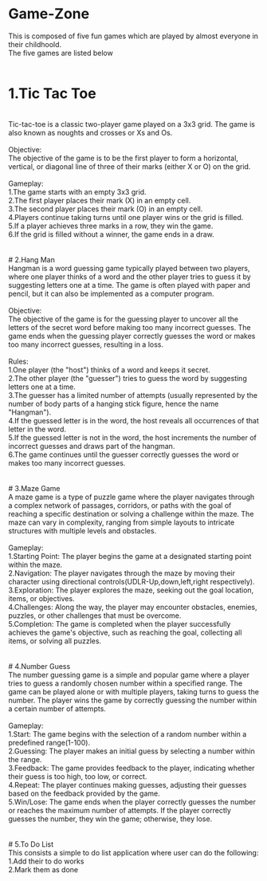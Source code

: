 # Game-Zone
This is composed of five fun games which are played by almost everyone in their childhoold.<br />
The five games are listed below<br /><br />
# 1.Tic Tac Toe
<br /> 
Tic-tac-toe is a classic two-player game played on a 3x3 grid. The game is also known as noughts and crosses or Xs and Os.
<br /><br />
Objective:<br />
The objective of the game is to be the first player to form a horizontal, vertical, or diagonal line of three of their marks (either X or O) on the grid.<br /><br />
Gameplay:<br />
1.The game starts with an empty 3x3 grid.<br />
2.The first player places their mark (X) in an empty cell.<br />
3.The second player places their mark (O) in an empty cell.<br />
4.Players continue taking turns until one player wins or the grid is filled.<br />
5.If a player achieves three marks in a row, they win the game.<br />
6.If the grid is filled without a winner, the game ends in a draw.<br /><br /><br />
# 2.Hang Man
<br />
Hangman is a word guessing game typically played between two players, where one player thinks of a word and the other player tries to guess it by suggesting letters one at a time. The game is often played with paper and pencil, but it can also be implemented as a computer program.
<br /><br />
Objective:<br />
The objective of the game is for the guessing player to uncover all the letters of the secret word before making too many incorrect guesses. The game ends when the guessing player correctly guesses the word or makes too many incorrect guesses, resulting in a loss.<br />
<br />
Rules:<br />
1.One player (the "host") thinks of a word and keeps it secret.<br />
2.The other player (the "guesser") tries to guess the word by suggesting letters one at a time.<br />
3.The guesser has a limited number of attempts (usually represented by the number of body parts of a hanging stick figure, hence the name "Hangman").<br />
4.If the guessed letter is in the word, the host reveals all occurrences of that letter in the word.<br />
5.If the guessed letter is not in the word, the host increments the number of incorrect guesses and draws part of the hangman.<br />
6.The game continues until the guesser correctly guesses the word or makes too many incorrect guesses.<br /><br /><br />
# 3.Maze Game
<br />
A maze game is a type of puzzle game where the player navigates through a complex network of passages, corridors, or paths with the goal of reaching a specific destination or solving a challenge within the maze. The maze can vary in complexity, ranging from simple layouts to intricate structures with multiple levels and obstacles.<br /><br />
Gameplay:<br />
1.Starting Point: The player begins the game at a designated starting point within the maze.<br />
2.Navigation: The player navigates through the maze by moving their character using directional controls(UDLR-Up,down,left,right respectively).<br />
3.Exploration: The player explores the maze, seeking out the goal location, items, or objectives.<br />
4.Challenges: Along the way, the player may encounter obstacles, enemies, puzzles, or other challenges that must be overcome.<br />
5.Completion: The game is completed when the player successfully achieves the game's objective, such as reaching the goal, collecting all items, or solving all puzzles.<br /><br /><br />
# 4.Number Guess
<br />
The number guessing game is a simple and popular game where a player tries to guess a randomly chosen number within a specified range. The game can be played alone or with multiple players, taking turns to guess the number. The player wins the game by correctly guessing the number within a certain number of attempts.<br /><br />
Gameplay:<br />
1.Start: The game begins with the selection of a random number within a predefined range(1-100).<br />
2.Guessing: The player makes an initial guess by selecting a number within the range.<br />
3.Feedback: The game provides feedback to the player, indicating whether their guess is too high, too low, or correct.<br />
4.Repeat: The player continues making guesses, adjusting their guesses based on the feedback provided by the game.<br />
5.Win/Lose: The game ends when the player correctly guesses the number or reaches the maximum number of attempts. If the player correctly guesses the number, they win the game; otherwise, they lose.<br /><br /><br />
# 5.To Do List
<br />
This consists a simple to do list application where user can do the following:<br />
1.Add their to do works<br /> 
2.Mark them as done<br /><br />
